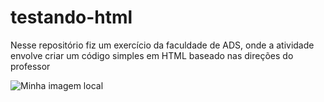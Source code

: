 # testando-html

Nesse repositório fiz um exercício da faculdade de ADS, onde a atividade envolve criar um código simples em HTML baseado nas direções do professor

![Minha imagem local](imagens/imagem-atividade.png)
